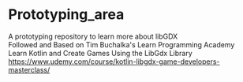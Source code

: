 # Prototyping_area
A prototyping repository to learn more about libGDX <br>
Followed and Based on Tim Buchalka's Learn Programming Academy <br>
Learn Kotlin and Create Games Using the LibGdx Library <br>
https://www.udemy.com/course/kotlin-libgdx-game-developers-masterclass/
